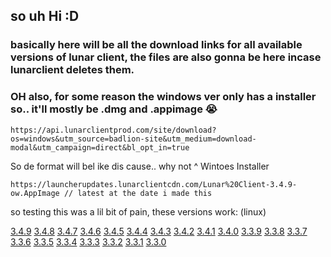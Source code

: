 ## so uh Hi :D
### basically here will be all the download links for all available versions of lunar client, the files are also gonna be here incase lunarclient deletes them.
### OH also, for some reason the windows ver only has a installer so.. it'll mostly be .dmg and .appimage :sob:

```
https://api.lunarclientprod.com/site/download?os=windows&utm_source=badlion-site&utm_medium=download-modal&utm_campaign=direct&bl_opt_in=true
```
So de format will bel ike dis cause.. why not
^ Wintoes Installer

```
https://launcherupdates.lunarclientcdn.com/Lunar%20Client-3.4.9-ow.AppImage // latest at the date i made this
```
so testing this was a lil bit of pain, these versions work: (linux)

[3.4.9](https://www.google.com/search?q=https://launcherupdates.lunarclientcdn.com/Lunar%2520Client-3.4.9-ow.AppImage) [3.4.8](https://www.google.com/search?q=https://launcherupdates.lunarclientcdn.com/Lunar%2520Client-3.4.8-ow.AppImage) [3.4.7](https://www.google.com/search?q=https://launcherupdates.lunarclientcdn.com/Lunar%2520Client-3.4.7-ow.AppImage) [3.4.6](https://www.google.com/search?q=https://launcherupdates.lunarclientcdn.com/Lunar%2520Client-3.4.6-ow.AppImage) [3.4.5](https://www.google.com/search?q=https://launcherupdates.lunarclientcdn.com/Lunar%2520Client-3.4.5-ow.AppImage) [3.4.4](https://www.google.com/search?q=https://launcherupdates.lunarclientcdn.com/Lunar%2520Client-3.4.4-ow.AppImage) [3.4.3](https://www.google.com/search?q=https://launcherupdates.lunarclientcdn.com/Lunar%2520Client-3.4.3-ow.AppImage) [3.4.2](https://www.google.com/search?q=https://launcherupdates.lunarclientcdn.com/Lunar%2520Client-3.4.2-ow.AppImage) [3.4.1](https://www.google.com/search?q=https://launcherupdates.lunarclientcdn.com/Lunar%2520Client-3.4.1-ow.AppImage) [3.4.0](https://www.google.com/search?q=https://launcherupdates.lunarclientcdn.com/Lunar%2520Client-3.4.0-ow.AppImage) [3.3.9](https://www.google.com/search?q=https://launcherupdates.lunarclientcdn.com/Lunar%2520Client-3.3.9-ow.AppImage) [3.3.8](https://www.google.com/search?q=https://launcherupdates.lunarclientcdn.com/Lunar%2520Client-3.3.8-ow.AppImage) [3.3.7](https://www.google.com/search?q=https://launcherupdates.lunarclientcdn.com/Lunar%2520Client-3.3.7-ow.AppImage) [3.3.6](https://www.google.com/search?q=https://launcherupdates.lunarclientcdn.com/Lunar%2520Client-3.3.6-ow.AppImage) [3.3.5](https://www.google.com/search?q=https://launcherupdates.lunarclientcdn.com/Lunar%2520Client-3.3.5-ow.AppImage) [3.3.4](https://www.google.com/search?q=https://launcherupdates.lunarclientcdn.com/Lunar%2520Client-3.3.4-ow.AppImage) [3.3.3](https://www.google.com/search?q=https://launcherupdates.lunarclientcdn.com/Lunar%2520Client-3.3.3-ow.AppImage) [3.3.2](https://www.google.com/search?q=https://launcherupdates.lunarclientcdn.com/Lunar%2520Client-3.3.2-ow.AppImage) [3.3.1](https://www.google.com/search?q=https://launcherupdates.lunarclientcdn.com/Lunar%2520Client-3.3.1-ow.AppImage) [3.3.0](https://www.google.com/search?q=https://launcherupdates.lunarclientcdn.com/Lunar%2520Client-3.3.0-ow.AppImage)

